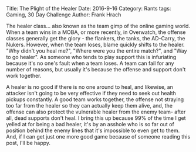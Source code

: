Title: The Plight of the Healer
Date: 2016-9-16
Category: Rants
tags: Gaming, 30 Day Challenge
Author: Frank Hrach

The healer class... also known as the team gimp of the online gaming world. When a team wins in a MOBA, or more recently, in Overwatch, the offense classes generally get the glory - the flankers, the tanks, the AD-Carry, the Nukers. However, when the team loses, blame quickly shifts to the healer. "Why didn't you heal me?", "Where were you the entire match?", and  "Way to go healer". As someone who tends to play support this is infuriating because it's no one's fault when a team loses. A team can fail for any number of reasons, but usually it's because the offense and support don't work together.

A healer is no good if there is no one around to heal, and likewise, an attacker isn't going to be very effective if they need to seek out health pickups constantly. A good team works together, the offense not straying too far from the healer so they can actually keep them alive, and, the offense can also protect the vulnerable healer from the enemy team- after all, dead supports don't heal. I bring this up because 99% of the time I get yelled at for being a bad healer, it's by an asshole who is so far out of position behind the enemy lines that it's impossible to even get to them. And, if I can get just one more good game because of someone reading this post, I'll be happy.
